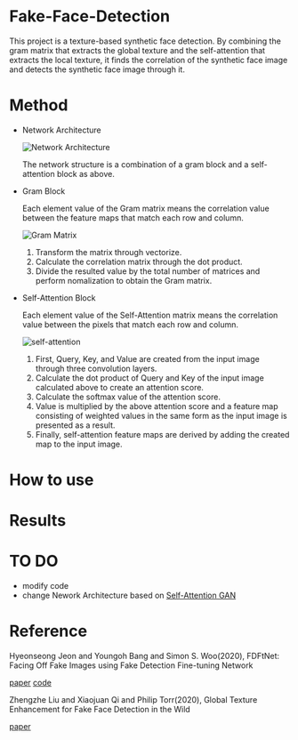 # Fake-Face-Detection

This project is a texture-based synthetic face detection. 
By combining the gram matrix that extracts the global texture and the self-attention that extracts the local texture, 
it finds the correlation of the synthetic face image and detects the synthetic face image through it.

# Method 

+ Network Architecture 
  
  ![Network Architecture]()
  
  The network structure is a combination of a gram block and a self-attention block as above.
  
+ Gram Block
  
  Each element value of the Gram matrix means the correlation value between the feature maps that match each row and column.

  ![Gram Matrix]()

  1. Transform the matrix through vectorize.
  2. Calculate the correlation matrix through the dot product.
  3. Divide the resulted value by the total number of matrices and perform nomalization to obtain the Gram matrix.
  

+ Self-Attention Block

  Each element value of the Self-Attention matrix means the correlation value between the pixels that match each row and column.

  ![self-attention]()

  1. First, Query, Key, and Value are created from the input image through three convolution layers. 
  2. Calculate the dot product of Query and Key of the input image calculated above to create an attention score.
  3. Calculate the softmax value of the attention score.
  4. Value is multiplied by the above attention score and a feature map consisting of weighted values in the same form as the input image is presented as a result.
  5. Finally, self-attention feature maps are derived by adding the created map to the input image.
  
# How to use

# Results

# TO DO

+ modify code
+ change Nework Architecture based on [Self-Attention GAN](https://arxiv.org/pdf/1805.08318.pdf)

# Reference 

Hyeonseong Jeon and Youngoh Bang and Simon S. Woo(2020), FDFtNet: Facing Off Fake Images using Fake Detection Fine-tuning Network 

[paper](https://arxiv.org/pdf/2001.01265.pdf)       [code](https://github.com/cutz-j/FDFtNet)

Zhengzhe Liu and Xiaojuan Qi and Philip Torr(2020), Global Texture Enhancement for Fake Face Detection in the Wild 

[paper](https://arxiv.org/pdf/2002.00133.pdf)
